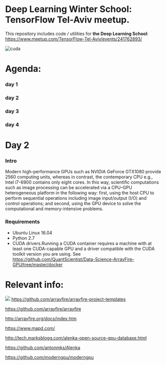 
# Deep Learning Winter School: TensorFlow Tel-Aviv meetup. 

This repository includes code / utilities for **the Deep Learning School**:
https://www.meetup.com/TensorFlow-Tel-Aviv/events/241762893/


![cuda](https://github.com/QuantScientist/Data-Science-ArrayFire-GPU/blob/master/docker/cuda-test1.png)

# Agenda:

### day 1
### day 2
### day 3
### day 4

# Day 2 
### Intro
Modern high-performance GPUs such as NVIDIA GeForce GTX1080 provide 2560 computing
units, whereas in contrast, the contemporary CPU e.g., Intel i7-6900 contains only eight cores.
In this way, scientific computations such as image processing can be accelerated via a CPU–GPU heterogeneous
platform in the following way: first, using the host CPU to perform sequential operations including
image input/output (I/O) and control operations; and second, using the GPU device to solve the
computational and memory-intensive problems.

### Requirements
- Ubuntu Linux 16.04
- Python 2.7 
- CUDA drivers.Running a CUDA container requires a machine with at least one CUDA-capable GPU and a driver compatible with the CUDA toolkit version you are using.
See https://github.com/QuantScientist/Data-Science-ArrayFire-GPU/tree/master/docker


# Relevant info:

![](image085.jpg)
https://github.com/arrayfire/arrayfire-project-templates

https://github.com/arrayfire/arrayfire

http://arrayfire.org/docs/index.htm

https://www.mapd.com/

http://tech.marksblogg.com/alenka-open-source-gpu-database.html

https://github.com/antonmks/Alenka

https://github.com/moderngpu/moderngpu

